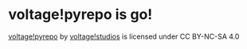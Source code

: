 # voltage!pyrepo is go!
[voltage!pyrepo](https://gitlab.com/voltagestudios/pyrepo) by [voltage!studios](https://gitlab.com/voltagestudios) is licensed under CC BY-NC-SA 4.0